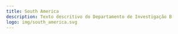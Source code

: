 ```yaml
---
title: South America
description: Texto descritivo do Departamento de Investigação B
logo: img/south_america.svg
---
```

